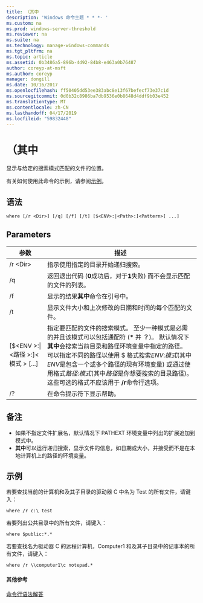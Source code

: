 ```yaml
---
title: （其中
description: 'Windows 命令主题 * * *- '
ms.custom: na
ms.prod: windows-server-threshold
ms.reviewer: na
ms.suite: na
ms.technology: manage-windows-commands
ms.tgt_pltfrm: na
ms.topic: article
ms.assetid: 0b3486a5-896b-4d92-84b8-e463a0b76487
author: coreyp-at-msft
ms.author: coreyp
manager: dongill
ms.date: 10/16/2017
ms.openlocfilehash: ff50405dd53ee383abc8e13f67befecf73e37c1d
ms.sourcegitcommit: 0d0b32c8986ba7db9536e0b8648d4ddf9b03e452
ms.translationtype: MT
ms.contentlocale: zh-CN
ms.lasthandoff: 04/17/2019
ms.locfileid: "59832448"
---
```

# <a name="where"></a>（其中



显示与给定的搜索模式匹配的文件的位置。

有关如何使用此命令的示例，请参阅[示例](#BKMK_examples)。

## <a name="syntax"></a>语法

```
where [/r <Dir>] [/q] [/f] [/t] [$<ENV>:|<Path>:]<Pattern>[ ...] 
```

## <a name="parameters"></a>Parameters

|参数|描述|
|---------|-----------|
|/r \<Dir>|指示使用指定的目录开始递归搜索。|
|/q|返回退出代码 (**0**成功后，对于**1**失败) 而不会显示匹配的文件的列表。|
|/f|显示的结果**其中**命令在引号中。|
|/t|显示文件大小和上次修改的日期和时间的每个匹配的文件。|
|[$\<ENV >:\|\<路径 >:]\<模式 > [...]|指定要匹配的文件的搜索模式。 至少一种模式是必需的并且该模式可以包括通配符 (**&#42;** 并 **？**)。 默认情况下**其中**会搜索当前目录和路径环境变量中指定的路径。 可以指定不同的路径以使用 $ 格式搜索*ENV*:*模式*(其中*ENV*是包含一个或多个路径的现有环境变量) 或通过使用格式*路径*:*模式*(其中*路径*是你想要搜索的目录路径)。 这些可选的格式不应该用于 **/r**命令行选项。|
|/?|在命令提示符下显示帮助。|

## <a name="remarks"></a>备注

-   如果不指定文件扩展名，默认情况下 PATHEXT 环境变量中列出的扩展追加到模式中。
-   **其中**可以运行递归搜索，显示文件的信息，如日期或大小，并接受而不是在本地计算机上的路径的环境变量。

## <a name="BKMK_examples"></a>示例

若要查找当前的计算机和及其子目录的驱动器 C 中名为 Test 的所有文件，请键入：
```
where /r c:\ test 
```
若要列出公共目录中的所有文件，请键入：
```
where $public:*.*
```
若要查找名为驱动器 C 的远程计算机，Computer1 和及其子目录中的记事本的所有文件，请键入：
```
where /r \\computer1\c notepad.*
```

#### <a name="additional-references"></a>其他参考

[命令行语法解答](command-line-syntax-key.md)